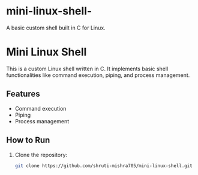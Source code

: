 # mini-linux-shell-
A basic custom shell built in C for Linux.
# Mini Linux Shell

This is a custom Linux shell written in C. It implements basic shell functionalities like command execution, piping, and process management.

## Features
- Command execution
- Piping
- Process management

## How to Run
1. Clone the repository:
   ```bash
   git clone https://github.com/shruti-mishra705/mini-linux-shell.git
